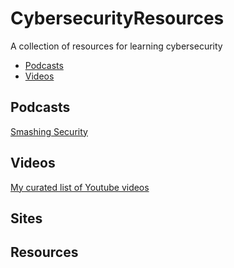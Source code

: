# CybersecurityResources
 A collection of resources for learning cybersecurity

* [Podcasts](*podcasts)
* [Videos](*Videos)


 ## Podcasts
 [Smashing Security](https://www.smashingsecurity.com/)

 ## Videos
[My curated list of Youtube videos](https://www.youtube.com/playlist?list=PLC5NY0lzu6ugFeu5CK4wcpz0dXhJUSt9r)

 ## Sites

 ## Resources
